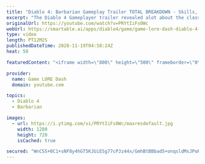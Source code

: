 ```yaml
---
title: "Diablo 4: Barbarian Gameplay Trailer TOTAL BREAKDOWN - Skills, Abilities, Locations, Items & MORE!"
excerpt: "The Diablo 4 Gameplayer trailer revealed alot about the class, but what did you miss? If you enjoyed this video please consider subscribing: ..."
originalUrl: https://youtube.com/watch?v=PRYtIiFs0Wc
webUrl: https://smartable.ai/apps/diablo4/game/game-lore-dash-diablo-4-barbarian-gameplay-trailer-total-breakdown-skills-abilities-locations-items-more/
type: video
length: PT12M2S
publishedDateTime: 2020-11-19T04:58:24Z
heat: 50

featuredContent: "<iframe width=\"800\" height=\"500\" frameborder=\"0\" src=\"https://www.youtube.com/embed/PRYtIiFs0Wc\" allow=\"accelerometer; autoplay; encrypted-media; gyroscope; picture-in-picture\" allowfullscreen></iframe>"

provider:
  name: Game LORE Dash
  domain: youtube.com

topics:
  - Diablo 4
  - Barbarian

images:
  - url: https://i.ytimg.com/vi/PRYtIiFs0Wc/maxresdefault.jpg
    width: 1280
    height: 720
    isCached: true

secured: "WnCSS+0C1+sNF8y4hGT5KJUiESg77cPJz44x/GmhBtBBbad5+onqsldMsJPoRYdy7lO6VXlwiU3F0eQBWYsaKanggJQztCuCMU/eBOFbBWfoU2DhJPIdjYfXbESn2/vhurAFlGZL127z63lg7nJFx1L/v0fwE8IcZa2BKahsfNPZ65kS6U8xzBNFXfxk9rI1ENQa0gRxkkPT3KlY/14gNr4rJsRir8YcrhpHpWNN486/sdLN6PihygD5k/JXeuiTsFo0zYKu6D5MyOlqKQYC/t1WHS13+mCA1SHzWi3hiX5MCXxHfi8h8ntT+IPdmGiU8qGVGq6PMndFUZ9VD968cDYBACnlM1LE5AasgE/H93Z9u/EDLdZN6YRvcs+Fj7M7EJMONL7dGozWXevgZdup4c5Lz9N4e6NbfO3QNf7aXgc=;f5Wa6kRnqlsxDf4zyqmc2g=="
---
```


